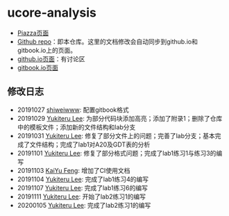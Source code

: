 # ucore-analysis

 * [Piazza页面](https://piazza.com/class/i5j09fnsl7k5x0?cid=1355)
 * [Github repo](https://github.com/oscourse-tsinghua/ucore-analysis)：即本仓库。这里的文档修改会自动同步到github.io和gitbook.io上的页面。
 * [github.io页面](https://oscourse-tsinghua.github.io/ucore-analysis/)：有讨论区
 * [gitbook.io页面](https://oscourse-tsinghua.gitbook.io/ucore-analysis/)

## 修改日志

 * 20191027 [shiweiwww](https://github.com/shiweiwww): 配置gitbook格式
 * 20191029 [Yukiteru Lee](https://github.com/wfly1998): 为部分代码块添加高亮；添加了附录1；删除了仓库中的模板文件；添加新的文件结构和lab分支
 * 20191031 [Yukiteru Lee](https://github.com/wfly1998): 修复了部分文件上的问题；完善了lab分支；基本完成了文件结构；完成了lab1对A20及GDT表的分析
 * 20191101 [Yukiteru Lee](https://github.com/wfly1998): 修复了部分格式问题；完成了lab1练习1与练习3的编写
 * 20191103 [KaiYu Feng](https://github.com/fky2015): 增加了CI使用文档
 * 20191104 [Yukiteru Lee](https://github.com/wfly1998): 完成了lab1练习4的编写
 * 20191107 [Yukiteru Lee](https://github.com/wfly1998): 完成了lab1练习6的编写
 * 20191111 [Yukiteru Lee](https://github.com/wfly1998): 开始了lab2练习1的编写
 * 20200105 [Yukiteru Lee](https://github.com/wfly1998): 完成了lab2练习1的编写
 

